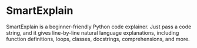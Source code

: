 # SmartExplain
SmartExplain is a beginner-friendly Python code explainer. Just pass a code string, and it gives line-by-line natural language explanations, including function definitions, loops, classes, docstrings, comprehensions, and more.
